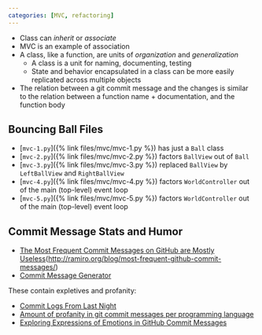 ```yaml
---
categories: [MVC, refactoring]
---
```


* Class can *inherit* or *associate*
* MVC is an example of association
* A class, like a function, are units of *organization* and *generalization*
  * A class is a unit for naming, documenting, testing
  * State and behavior encapsulated in a class can be more easily replicated across multiple objects
* The relation between a git commit message and the changes is similar to the relation between a function name + documentation, and the function body

## Bouncing Ball Files

* [`mvc-1.py`]({% link files/mvc/mvc-1.py %}) has just a `Ball` class
* [`mvc-2.py`]({% link files/mvc/mvc-2.py %}) factors `BallView` out of `Ball`
* [`mvc-3.py`]({% link files/mvc/mvc-3.py %}) replaced `BallView` by `LeftBallView` and `RightBallView`
* [`mvc-4.py`]({% link files/mvc/mvc-4.py %}) factors `WorldController` out of the main (top-level) event loop
* [`mvc-5.py`]({% link files/mvc/mvc-5.py %}) factors `WorldController` out of the main (top-level) event loop

## Commit Message Stats and Humor

* [The Most Frequent Commit Messages on GitHub are Mostly Useless]()(http://ramiro.org/blog/most-frequent-github-commit-messages/)
* [Commit Message Generator](https://whatthecommit.com)

These contain expletives and profanity:

* [Commit Logs From Last Night](http://www.commitlogsfromlastnight.com)
* [Amount of profanity in git commit messages per programming language](http://andrewvos.com/2011/02/21/amount-of-profanity-in-git-commit-messages-per-programming-language)
* [Exploring Expressions of Emotions in GitHub Commit Messages](http://geeksta.net/geeklog/exploring-expressions-emotions-github-commit-messages/)
